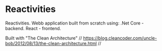 # Reactivities

Reactivities. Webb application built from scratch using:
.Net Core - backend.
React - frontend.

Built with "The Clean Architecture"  // https://blog.cleancoder.com/uncle-bob/2012/08/13/the-clean-architecture.html //
